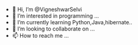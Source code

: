 - 👋 Hi, I’m @VigneshwarSelvi
- 👀 I’m interested in programming ...
- 🌱 I’m currently learning Python,Java,hibernate..
- 💞️ I’m looking to collaborate on ...
- 📫 How to reach me ...

<!---
VigneshwarSelvi/VigneshwarSelvi is a ✨ special ✨ repository because its `README.md` (this file) appears on your GitHub profile.
You can click the Preview link to take a look at your changes.
--->
